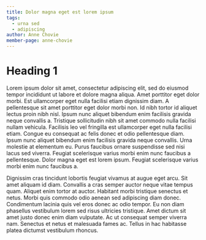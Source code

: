 ```yaml
---
title: Dolor magna eget est lorem ipsum
tags:
  - urna sed
  - adipiscing
author: Anne Chovie
member-page: anne-chovie
---
```


# Heading 1

Lorem ipsum dolor sit amet, consectetur adipiscing elit, sed do eiusmod tempor incididunt ut labore et dolore magna aliqua. Amet porttitor eget dolor morbi. Est ullamcorper eget nulla facilisi etiam dignissim diam. A pellentesque sit amet porttitor eget dolor morbi non. Id nibh tortor id aliquet lectus proin nibh nisl. Ipsum nunc aliquet bibendum enim facilisis gravida neque convallis a. Tristique sollicitudin nibh sit amet commodo nulla facilisi nullam vehicula. Facilisis leo vel fringilla est ullamcorper eget nulla facilisi etiam. Congue eu consequat ac felis donec et odio pellentesque diam. Ipsum nunc aliquet bibendum enim facilisis gravida neque convallis. Urna molestie at elementum eu. Purus faucibus ornare suspendisse sed nisi lacus sed viverra. Feugiat scelerisque varius morbi enim nunc faucibus a pellentesque. Dolor magna eget est lorem ipsum. Feugiat scelerisque varius morbi enim nunc faucibus a.

Dignissim cras tincidunt lobortis feugiat vivamus at augue eget arcu. Sit amet aliquam id diam. Convallis a cras semper auctor neque vitae tempus quam. Aliquet enim tortor at auctor. Habitant morbi tristique senectus et netus. Morbi quis commodo odio aenean sed adipiscing diam donec. Condimentum lacinia quis vel eros donec ac odio tempor. Eu non diam phasellus vestibulum lorem sed risus ultricies tristique. Amet dictum sit amet justo donec enim diam vulputate. Ac ut consequat semper viverra nam. Senectus et netus et malesuada fames ac. Tellus in hac habitasse platea dictumst vestibulum rhoncus.
